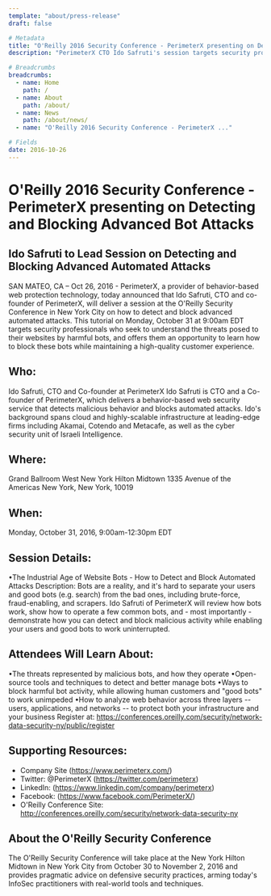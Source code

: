 ```yaml
---
template: "about/press-release"
draft: false

# Metadata
title: "O'Reilly 2016 Security Conference - PerimeterX presenting on Detecting and Blocking Advanced Bot Attacks"
description: "PerimeterX CTO Ido Safruti's session targets security professionals who seek to understand the threats posed to their websites by harmful bots, and  learn how to block these bots while maintaining a high-quality customer experience."

# Breadcrumbs
breadcrumbs:
  - name: Home
    path: /
  - name: About
    path: /about/
  - name: News
    path: /about/news/
  - name: "O'Reilly 2016 Security Conference - PerimeterX ..."

# Fields
date: 2016-10-26
---
```


# O'Reilly 2016 Security Conference - PerimeterX presenting on Detecting and Blocking Advanced Bot Attacks

## Ido Safruti to Lead Session on Detecting and Blocking Advanced Automated Attacks

SAN MATEO, CA – Oct 26, 2016 - PerimeterX, a provider of behavior-based web protection technology, today announced that Ido Safruti, CTO and co-founder of PerimeterX, will deliver a session at the O'Reilly Security Conference in New York City on how to detect and block advanced automated attacks. This tutorial on Monday, October 31 at 9:00am EDT targets security professionals who seek to understand the threats posed to their websites by harmful bots, and offers them an opportunity to learn how to block these bots while maintaining a high-quality customer experience.

## Who:

Ido Safruti, CTO and Co-founder at PerimeterX Ido Safruti is CTO and a Co-founder of PerimeterX, which delivers a behavior-based web security service that detects malicious behavior and blocks automated attacks. Ido's background spans cloud and highly-scalable infrastructure at leading-edge firms including Akamai, Cotendo and Metacafe, as well as the cyber security unit of Israeli Intelligence.

## Where:

Grand Ballroom West
New York Hilton Midtown
1335 Avenue of the Americas
New York, New York, 10019

## When:

Monday, October 31, 2016, 9:00am-12:30pm EDT

## Session Details:

•The Industrial Age of Website Bots - How to Detect and Block Automated Attacks
Description: Bots are a reality, and it's hard to separate your users and good bots (e.g. search) from the bad ones, including brute-force, fraud-enabling, and scrapers. Ido Safruti of PerimeterX will review how bots work, show how to operate a few common bots, and - most importantly - demonstrate how you can detect and block malicious activity while enabling your users and good bots to work uninterrupted.

## Attendees Will Learn About:

•The threats represented by malicious bots, and how they operate
•Open-source tools and techniques to detect and better manage bots
•Ways to block harmful bot activity, while allowing human customers and "good bots" to work unimpeded
•How to analyze web behavior across three layers -- users, applications, and networks -- to protect both your infrastructure and your business
Register at: https://conferences.oreilly.com/security/network-data-security-ny/public/register

## Supporting Resources:

- Company Site (https://www.perimeterx.com/)
- Twitter: @PerimeterX (https://twitter.com/perimeterx)
- LinkedIn: (https://www.linkedin.com/company/perimeterx)
- Facebook: (https://www.facebook.com/PerimeterX/)
- O'Reilly Conference Site: http://conferences.oreilly.com/security/network-data-security-ny

## About the O'Reilly Security Conference

The O'Reilly Security Conference will take place at the New York Hilton Midtown in New York City from October 30 to November 2, 2016 and provides pragmatic advice on defensive security practices, arming today's InfoSec practitioners with real-world tools and techniques.
